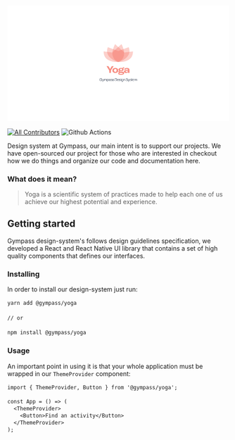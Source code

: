 <p align="center">
  <img src="../doc/src/images/lotus.png" />
</p>

[![All Contributors](https://img.shields.io/badge/all_contributors-4-orange.svg?style=flat-square)](#contributors)
![Github Actions](https://github.com/gympass/yoga/workflows/Yoga%20-%20Gympass%20Design%20System/badge.svg)

Design system at Gympass, our main intent is to support our projects.
We have open-sourced our project for those who are interested in checkout how we do things and organize our code and documentation here.

### What does it mean?

> Yoga is a scientific system of practices made to help each one of us achieve our highest potential and experience.

## Getting started

Gympass design-system's follows design guidelines specification, we developed a React and React Native UI library that contains a set of high quality components that defines our interfaces.

### Installing

In order to install our design-system just run:

```sh
yarn add @gympass/yoga

// or

npm install @gympass/yoga
```

### Usage

An important point in using it is that your whole application must be wrapped in our `ThemeProvider` component:

```
import { ThemeProvider, Button } from '@gympass/yoga';

const App = () => (
  <ThemeProvider>
    <Button>Find an activity</Button>
  </ThemeProvider>
);
```
